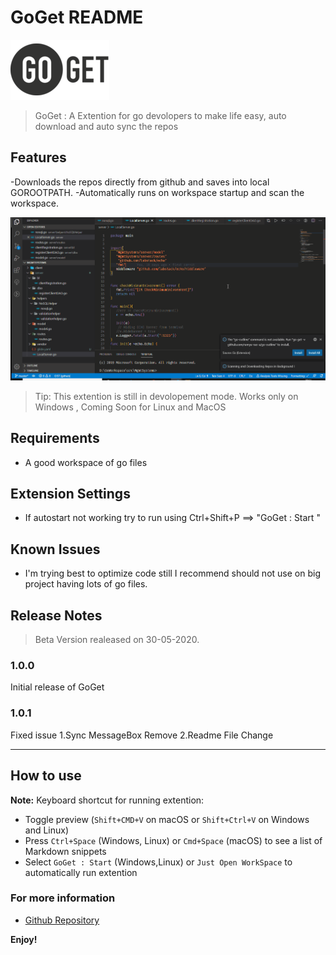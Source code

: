 # GoGet README

![logo](/images/goget_logo.png)

> GoGet : A Extention for go devolopers to make life easy, auto download and auto sync the repos

## Features

-Downloads the repos directly from github and saves into local GOROOTPATH.
-Automatically runs on workspace startup and scan the workspace.

![how to example](/images/animation.gif)

> Tip: This extention is still in devolopement mode. Works only on Windows , Coming Soon for Linux and MacOS

## Requirements

- A good workspace of go files

## Extension Settings

- If autostart not working try to run using Ctrl+Shift+P ==> "GoGet : Start "

## Known Issues

- I'm trying best to optimize code still I recommend should not use on big project having lots of go files.

## Release Notes

> Beta Version realeased on 30-05-2020.

### 1.0.0

Initial release of GoGet

### 1.0.1

Fixed issue
1.Sync MessageBox Remove
2.Readme File Change

---

## How to use

**Note:** Keyboard shortcut for running extention:

- Toggle preview (`Shift+CMD+V` on macOS or `Shift+Ctrl+V` on Windows and Linux)
- Press `Ctrl+Space` (Windows, Linux) or `Cmd+Space` (macOS) to see a list of Markdown snippets
- Select `GoGet : Start` (Windows,Linux) or `Just Open WorkSpace` to automatically run extention

### For more information

- [Github Repository](https://github.com/akshaynavale20/GoGet)

**Enjoy!**

